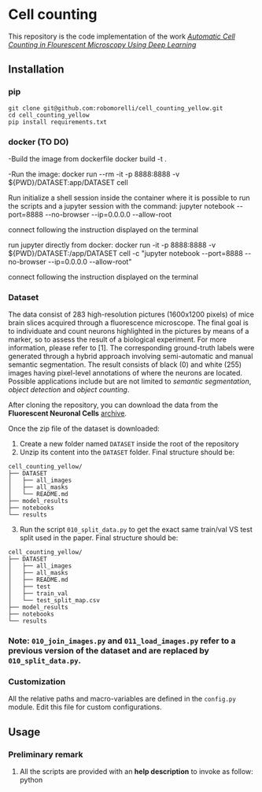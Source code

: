 # Cell counting

This repository is the code implementation of the work [*Automatic Cell Counting in Flourescent Microscopy Using Deep
Learning*](https://arxiv.org/abs/2103.01141)

## Installation

### pip

```commandline
git clone git@github.com:robomorelli/cell_counting_yellow.git
cd cell_counting_yellow
pip install requirements.txt
```

### docker (TO DO)

-Build the image from dockerfile docker build -t .

-Run the image:
docker run --rm -it -p 8888:8888 -v ${PWD}/DATASET:app/DATASET cell

Run initialize a shell session inside the container where it is possible to run the scripts and a jupyter session with
the command:
jupyter notebook --port=8888 --no-browser --ip=0.0.0.0 --allow-root

connect following the instruction displayed on the terminal

run jupyter directly from docker:
docker run -it -p 8888:8888 -v ${PWD}/DATASET:/app/DATASET cell -c "jupyter notebook --port=8888 --no-browser
--ip=0.0.0.0 --allow-root"

connect following the instruction displayed on the terminal

### Dataset

The data consist of 283 high-resolution pictures (1600x1200 pixels) of mice brain slices acquired through a fluorescence
microscope. The final goal is to individuate and count neurons highlighted in the pictures by means of a marker, so to
assess the result of a biological experiment. For more information, please refer to [1]. The corresponding ground-truth
labels were generated through a hybrid approach involving semi-automatic and manual semantic segmentation. The result
consists of black (0) and white (255) images having pixel-level annotations of where the neurons are located. Possible
applications include but are not limited to *semantic segmentation*, *object detection*
and *object counting*.

After cloning the repository, you can download the data from the **Fluorescent Neuronal Cells** [archive]().

Once the zip file of the dataset is downloaded:

1. Create a new folder named `DATASET` inside the root of the repository
2. Unzip its content into the `DATASET` folder. Final structure should be:

```commandline
cell_counting_yellow/
├── DATASET
│   ├── all_images
│   ├── all_masks
│   └── README.md
├── model_results
├── notebooks
└── results
```

3. Run the script `010_split_data.py` to get the exact same train/val VS test split used in the paper. Final structure
   should be:

```commandline
cell_counting_yellow/
├── DATASET
│   ├── all_images
│   ├── all_masks
│   ├── README.md
│   ├── test
│   ├── train_val
│   └── test_split_map.csv
├── model_results
├── notebooks
└── results
```
### Note: `010_join_images.py` and `011_load_images.py` refer to a previous version of the dataset and are replaced by `010_split_data.py`.

### Customization

All the relative paths and macro-variables are defined in the `config.py` module. Edit this file for custom
configurations.

## Usage

### Preliminary remark
1. All the scripts are provided with an **help description** to invoke as follow:
python <script name> -h
2. To reproduce the paper results, all the scripts should be launched without additional arguments (default mode)
3. Each time you run again one of the preprocessing scripts going from 011 to 040, take care to remove the images-masks produced at the previous run setting the **--start_from_zero True** flag

Utilities are defined in python scripts used as modules. These are imported in the pipeline scripts (those having names
starting with numbers) in order to perform the various steps of the analysis (described in the following).

### Pre-processing

- `020_cropper_yellow.py`: Crop the images and masks into smaller patches for the training of the network. The default
  size of the crops will be the same used in the referenced paper (512x512). To make crops with different features check
  the help description of the script.

- `030_weights_maker.py`: Get the weight maps as described in the paper. No additional arguments are required to
  reproduce the same masks of the paper. Some default parameters (like the sigma factor) can be changed following the
  help decription.

```commandline
  python 030_weight_maker.py --normalize True --continue_after_normalization True
```

- `040_augumentation_yellow.py`: Run the augmentation to increase the number of the training-validation images. Use the
  help to define the augmentation factor both for the images segmented automatically and those segmented manually. Also,
  it is possible to select or not a strategy for the artifact augmentation. As usual, running without additional
  arguments reproduce the same augumentation pipeline adopted in the paper. It is worth to remember that the
  augumentation will produce different images from those used in the paper due to the random nature of the augmentation
  process.

### Training

- `050_dev_model.py`: Train a convolutional neural network on the Fluorescent Neuronal Cells dataset. Without additional
  arguments the ResUnet described in the paper as c-Resunet is trained. To train another architecture use
  the `--model_name` argument. Options are: [c_resunet, resunet, unet, small_unet]. Check the help to modify other
  training parameters like the classes' loss weight: defaults are 1.5 for white pixels (cell class) and 1 for black
  pixel (background).

- `060_split_file.py`: Utility to split the train-val set in subfolder containing 1000 images each. This procedure is
  *suggested only for training on a cluster* because the I/O operations on smaller files are preferred in this
  case.

### Evaluation

In order to assess the performance on a model it is possible to exploit the script `evaluate_model_test.py`

```commandline
python evaluate_model.py --mode [eval|test|test_code] --threshold [knee|best|grid] --out_folder results/ <model_name>
```

**Note:** the model name must be specified without file extension, e.g. *c-ResUnet* for the weights saved in 
*c-ResUnet.h5*


To reproduce the results of the paper run:

```commandline
# run grid search on the train/val split (full-size images only)
python evaluate_model.py --mode eval --threshold grid --out_folder results/ <model_name>

# evaluate the performance on the test set with the optimal threshold according to the kneedle method
python evaluate_model.py --mode test --threshold knee --out_folder results/ <model_name>
```

### Notebooks

Some useful notebooks are provided to visualize the output of the training and compare different models:

- `Compare_models.ipynb`: compares the heatmaps and the object detection abilities of multiple models side-by-side
- `Visualize_results.ipynb`: shows the effect of the post-processing pipeline for a given model

### References

    [[1]](https://www.nature.com/articles/s41598-019-51841-2) Hitrec, T., Luppi, M., Bastianini, S., Squarcio, F.,
    Berteotti, C., Martire, V.L., Martelli, D., Occhinegro, A., Tupone, D., Zoccoli, G. and Amici, R., 2019. Neural control
    of fasting-induced torpor in mice. Scientific reports, 9(1), pp.1-12.
  
